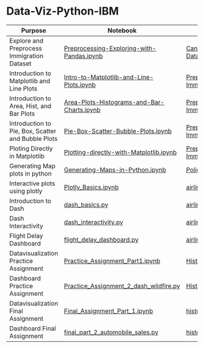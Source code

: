 # Data-Viz-Python-IBM

| Purpose | Notebook | Dataset Used
| --- | --- | --- |
| Explore and Preprocess Immigration Dataset | [Preprocessing-Exploring-with-Pandas.ipynb](https://github.com/nitinmadas/Data-Viz-Python-IBM/blob/main/Dataset-Preprocessing-Exploring-with-Pandas.ipynb) | [Canada Immigration Dataset](https://github.com/nitinmadas/Data-Viz-Python-IBM/blob/main/Datasets/Canada_preprocessing.xlsx)
| Introduction to Matplotlib and Line Plots | [Intro-to-Matplotlib-and-Line-Plots.ipynb](https://github.com/nitinmadas/Data-Viz-Python-IBM/blob/main/Intro-to-Matplotlib-and-Line-Plots.ipynb) | [Preprocessed Canada Immigration Dataset](https://github.com/nitinmadas/Data-Viz-Python-IBM/blob/main/Datasets/Canada_intro_matplotlib_lineplot.csv)
| Introduction to Area, Hist, and Bar Plots | [Area-Plots-Histograms-and-Bar-Charts.ipynb](https://github.com/nitinmadas/Data-Viz-Python-IBM/blob/main/Area-Plots-Histograms-and-Bar-Charts.ipynb) | [Preprocessed Canada Immigration Dataset](https://github.com/nitinmadas/Data-Viz-Python-IBM/blob/main/Datasets/Canada_intro_matplotlib_lineplot.csv)
| Introduction to Pie, Box, Scatter and Bubble Plots | [Pie-Box-Scatter-Bubble-Plots.ipynb](https://github.com/nitinmadas/Data-Viz-Python-IBM/blob/main/Pie-Box-Scatter-Bubble-Plots.ipynb) | [Preprocessed Canada Immigration Dataset](https://github.com/nitinmadas/Data-Viz-Python-IBM/blob/main/Datasets/Canada_intro_matplotlib_lineplot.csv)
| Ploting Directly in Matplotlib | [Plotting-directly-with-Matplotlib.ipynb](https://github.com/nitinmadas/Data-Viz-Python-IBM/blob/main/Plotting-directly-with-Matplotlib.ipynb) | [Preprocessed Canada Immigration Dataset](https://github.com/nitinmadas/Data-Viz-Python-IBM/blob/main/Datasets/Canada_intro_matplotlib_lineplot.csv)
| Generating Map plots in python |[Generating-Maps-in-Python.ipynb](https://github.com/nitinmadas/Data-Viz-Python-IBM/blob/main/Generating-Maps-in-Python.ipynb) | [Police Crime Data](https://cf-courses-data.s3.us.cloud-object-storage.appdomain.cloud/IBMDeveloperSkillsNetwork-DV0101EN-SkillsNetwork/Data%20Files/Police_Department_Incidents_-_Previous_Year__2016_.csv) |
| Interactive plots using plotly |[Plotly_Basics.ipynb](https://github.com/nitinmadas/Data-Viz-Python-IBM/blob/main/Plotly_Basics.ipynb) | [airline_data](https://github.com/nitinmadas/Data-Viz-Python-IBM/blob/main/Datasets/airline_data.csv) |
| Introduction to Dash | [dash_basics.py](https://github.com/nitinmadas/Data-Viz-Python-IBM/blob/main/dash_basics.py) | [airline_data](https://github.com/nitinmadas/Data-Viz-Python-IBM/blob/main/Datasets/airline_data.csv)
| Dash Interactivity | [dash_interactivity.py](https://github.com/nitinmadas/Data-Viz-Python-IBM/blob/main/dash_interactivity.py) | [airline_data](https://github.com/nitinmadas/Data-Viz-Python-IBM/blob/main/Datasets/airline_data.csv)
| Flight Delay Dashboard | [flight_delay_dashboard.py](https://github.com/nitinmadas/Data-Viz-Python-IBM/blob/main/flight_delay_dashboard.py) | [airline_data](https://github.com/nitinmadas/Data-Viz-Python-IBM/blob/main/Datasets/airline_data.csv)
| Datavisualization Practice Assignment | [Practice_Assignment_Part1.ipynb](https://github.com/nitinmadas/Data-Viz-Python-IBM/blob/main/Practice_Assignment_Part1.ipynb) | [Historical_Wildfires](https://cf-courses-data.s3.us.cloud-object-storage.appdomain.cloud/IBMDeveloperSkillsNetwork-DV0101EN-SkillsNetwork/Data%20Files/Historical_Wildfires.csv)
| Dashboard Practice Assignment | [Practice_Assignment_2_dash_wildfire.py](https://github.com/nitinmadas/Data-Viz-Python-IBM/blob/main/Practice_Assignment_2_dash_wildfire.py) | [Historical_Wildfires](https://cf-courses-data.s3.us.cloud-object-storage.appdomain.cloud/IBMDeveloperSkillsNetwork-DV0101EN-SkillsNetwork/Data%20Files/Historical_Wildfires.csv)
| Datavisualization Final Assignment | [Final_Assignment_Part_1.ipynb](https://github.com/nitinmadas/Data-Viz-Python-IBM/blob/main/Final_Assignment_Part_1.ipynb) | [historical_automobile_sales](https://cf-courses-data.s3.us.cloud-object-storage.appdomain.cloud/IBMDeveloperSkillsNetwork-DV0101EN-SkillsNetwork/Data%20Files/historical_automobile_sales.csv)
| Dashboard Final Assignment | [final_part_2_automobile_sales.py](https://github.com/nitinmadas/Data-Viz-Python-IBM/blob/main/final_part_2_automobile_sales.py) | [historical_automobile_sales](https://cf-courses-data.s3.us.cloud-object-storage.appdomain.cloud/IBMDeveloperSkillsNetwork-DV0101EN-SkillsNetwork/Data%20Files/historical_automobile_sales.csv)




<!--  -->
